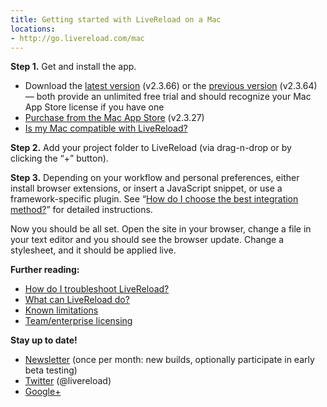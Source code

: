 ```yaml
---
title: Getting started with LiveReload on a Mac
locations:
- http://go.livereload.com/mac
---
```


**Step 1.** Get and install the app.

* Download the [latest version](http://download.livereload.com/LiveReload-2.3.66.zip) (v2.3.66) or the [previous version](http://download.livereload.com/LiveReload-2.3.64.zip) (v2.3.64) — both provide an unlimited free trial and should recognize your Mac App Store license if you have one
* [Purchase from the Mac App Store](http://itunes.apple.com/us/app/livereload/id482898991?mt=12) (v2.3.27)
* [Is my Mac compatible with LiveReload?](/mac/compatibility/)

**Step 2.** Add your project folder to LiveReload (via drag-n-drop or by clicking the “+” button).

**Step 3.** Depending on your workflow and personal preferences, either install browser extensions, or insert a JavaScript snippet, or use a framework-specific plugin. See “[How do I choose the best integration method?](/browser/)” for detailed instructions.

Now you should be all set. Open the site in your browser, change a file in your text editor and you should see the browser update. Change a stylesheet, and it should be applied live.

**Further reading:**

* [How do I troubleshoot LiveReload?](http://go.livereload.com/troubleshooting)
* [What can LiveReload do?](http://feedback.livereload.com/knowledgebase/articles/86270)
* [Known limitations](http://feedback.livereload.com/knowledgebase/topics/13763-limitations)
* [Team/enterprise licensing](http://feedback.livereload.com/knowledgebase/articles/87911-can-i-purchase-a-license-for-my-entire-team-compan)

**Stay up to date!**

* [Newsletter](http://livereload.com/early-access.html) (once per month: new builds, optionally participate in early beta testing)
* [Twitter](http://twitter.com/livereload) (@livereload)
* [Google+](https://plus.google.com/115903779974962457802/posts)
